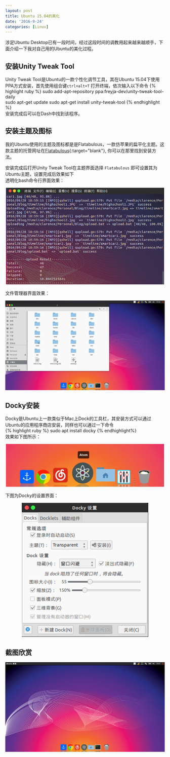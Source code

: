 ```yaml
---
layout: post
title: Ubuntu 15.04的美化
date: '2016-9-24'
categories: [Linux]
---
```


涉足Ubuntu Desktop已有一段时间，经过这段时间的调教用起来越来越顺手，下面介绍一下我对自己用的Ubuntu的美化过程。  

## 安装Unity Tweak Tool
Unity Tweak Tool是Ubuntu的一款个性化调节工具，其在Ubuntu 15.04下使用PPA方式安装，首先使用组合键`ctrl+alt+T`
打开终端，依次输入以下命令
{% highlight ruby %}
sudo add-apt-repository ppa:freyja-dev/unity-tweak-tool-daily  
sudo apt-get update
sudo apt-get install unity-tweak-tool
{% endhighlight %}  
安装完成后可以在Dash中找到该程序。

## 安装主题及图标  
我的Ubuntu使用的主题及图标都是是Flatabulous，一款仿苹果的扁平化主题。这款主题的托管网址在[Flatabulous](https://github.com/anmoljagetia/Flatabulous){:target="blank"}, 你可以在那里找到安装方法。  

安装完成后打开Unity Tweak Tool在主题界面选择 `Flatabulous` 即可设置其为Ubuntu主题，设置完成后效果如下  
透明化bash命令行界面效果：

<div class="image-wrapper" style="text-align: center">
  <img src="../assets/post/2016-09-24/bash.png" width="500px">
</div>  

文件管理器界面效果：  

<div class="image-wrapper" style="text-align: center">
  <img src="../assets/post/2016-09-24/explorer.png" width="700px">
</div>

## Docky安装  
Docky是Ubuntu上一款类似于Mac上Dock的工具栏，其安装方式可以通过Ubuntu的应用程序商店安装，同样也可以通过一下命令  
{% highlight ruby %}
sudo apt install docky
{% endhighlight%}  
效果如下图所示：

<div class="image-wrapper" style="text-align: center">
  <img src="../assets/post/2016-09-24/dock1.png" width="500px">
</div>

下图为Docky的设置界面：  

<div class="image-wrapper" style="text-align: center">
  <img src="../assets/post/2016-09-24/dock-settings.png" width="400px">
</div>

## 截图欣赏  

<div class="image-wrapper" style="text-align: center">
  <img src="../assets/post/2016-09-24/desktop.png" width="700px">
</div>
